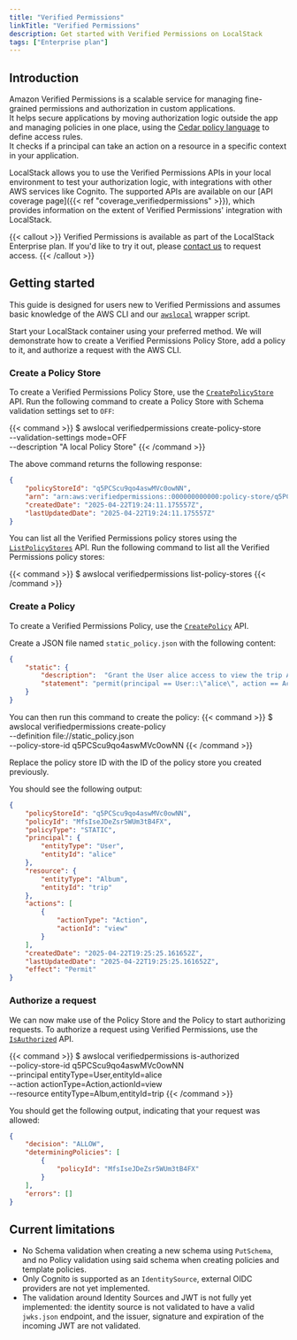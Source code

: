 ```yaml
---
title: "Verified Permissions"
linkTitle: "Verified Permissions"
description: Get started with Verified Permissions on LocalStack
tags: ["Enterprise plan"]
---
```


## Introduction

Amazon Verified Permissions is a scalable service for managing fine-grained permissions and authorization in custom applications.  
It helps secure applications by moving authorization logic outside the app and managing policies in one place, using the [Cedar policy language](https://docs.cedarpolicy.com/) to define access rules.  
It checks if a principal can take an action on a resource in a specific context in your application.

LocalStack allows you to use the Verified Permissions APIs in your local environment to test your authorization logic, with integrations with other AWS services like Cognito.
The supported APIs are available on our [API coverage page]({{< ref "coverage_verifiedpermissions" >}}), which provides information on the extent of Verified Permissions' integration with LocalStack.

{{< callout >}}
Verified Permissions is available as part of the LocalStack Enterprise plan.
If you'd like to try it out, please [contact us](https://www.localstack.cloud/demo) to request access.
{{< /callout >}}

## Getting started

This guide is designed for users new to Verified Permissions and assumes basic knowledge of the AWS CLI and our [`awslocal`](https://github.com/localstack/awscli-local) wrapper script.

Start your LocalStack container using your preferred method.
We will demonstrate how to create a Verified Permissions Policy Store, add a policy to it, and authorize a request with the AWS CLI.

### Create a Policy Store

To create a Verified Permissions Policy Store, use the [`CreatePolicyStore`](https://docs.aws.amazon.com/verifiedpermissions/latest/apireference/API_CreatePolicyStore.html) API.
Run the following command to create a Policy Store with Schema validation settings set to `OFF`:

{{< command >}}
$ awslocal verifiedpermissions create-policy-store \
  --validation-settings mode=OFF \
  --description "A local Policy Store"
{{< /command >}}

The above command returns the following response:

```json
{
    "policyStoreId": "q5PCScu9qo4aswMVc0owNN",
    "arn": "arn:aws:verifiedpermissions::000000000000:policy-store/q5PCScu9qo4aswMVc0owNN",
    "createdDate": "2025-04-22T19:24:11.175557Z",
    "lastUpdatedDate": "2025-04-22T19:24:11.175557Z"
}
```

You can list all the Verified Permissions policy stores using the [`ListPolicyStores`](https://docs.aws.amazon.com/verifiedpermissions/latest/apireference/API_ListPolicyStores.html) API.
Run the following command to list all the Verified Permissions policy stores:

{{< command >}}
$ awslocal verifiedpermissions list-policy-stores
{{< /command >}}

### Create a Policy

To create a Verified Permissions Policy, use the [`CreatePolicy`](https://docs.aws.amazon.com/verifiedpermissions/latest/apireference/API_CreatePolicy.html) API.

Create a JSON file named `static_policy.json` with the following content:

```json
{
    "static": {
        "description":  "Grant the User alice access to view the trip Album",
        "statement": "permit(principal == User::\"alice\", action == Action::\"view\", resource == Album::\"trip\");"
    }
}
```

You can then run this command to create the policy:
{{< command >}}
$ awslocal verifiedpermissions create-policy \
    --definition file://static_policy.json \
    --policy-store-id q5PCScu9qo4aswMVc0owNN
{{< /command >}}

Replace the policy store ID with the ID of the policy store you created previously.

You should see the following output:

```json
{
    "policyStoreId": "q5PCScu9qo4aswMVc0owNN",
    "policyId": "MfsIseJDeZsr5WUm3tB4FX",
    "policyType": "STATIC",
    "principal": {
        "entityType": "User",
        "entityId": "alice"
    },
    "resource": {
        "entityType": "Album",
        "entityId": "trip"
    },
    "actions": [
        {
            "actionType": "Action",
            "actionId": "view"
        }
    ],
    "createdDate": "2025-04-22T19:25:25.161652Z",
    "lastUpdatedDate": "2025-04-22T19:25:25.161652Z",
    "effect": "Permit"
}
```

### Authorize a request

We can now make use of the Policy Store and the Policy to start authorizing requests.
To authorize a request using Verified Permissions, use the [`IsAuthorized`](https://docs.aws.amazon.com/verifiedpermissions/latest/apireference/API_IsAuthorized.html) API.

{{< command >}}
$ awslocal verifiedpermissions is-authorized \
  --policy-store-id q5PCScu9qo4aswMVc0owNN \
  --principal entityType=User,entityId=alice \
  --action actionType=Action,actionId=view \
  --resource entityType=Album,entityId=trip
{{< /command >}}

You should get the following output, indicating that your request was allowed:

```json
{
    "decision": "ALLOW",
    "determiningPolicies": [
        {
            "policyId": "MfsIseJDeZsr5WUm3tB4FX"
        }
    ],
    "errors": []
}
```

## Current limitations

- No Schema validation when creating a new schema using `PutSchema`, and no Policy validation using said schema when creating policies and template policies.
- Only Cognito is supported as an `IdentitySource`, external OIDC providers are not yet implemented.
- The validation around Identity Sources and JWT is not fully yet implemented: the identity source is not validated to have a valid `jwks.json` endpoint, and the issuer, signature and expiration of the incoming JWT are not validated.
